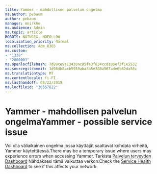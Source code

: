 ```yaml
---
title: Yammer - mahdollisen palvelun ongelma
ms.author: pebaum
author: pebaum
manager: mnirkhe
ms.audience: Admin
ms.topic: article
ROBOTS: NOINDEX, NOFOLLOW
localization_priority: Normal
ms.collection: Adm_O365
ms.custom:
- "1338"
- "2800001"
ms.openlocfilehash: 7d89ce9a13430ac85fe3f634ccd106ef3f1e5532
ms.sourcegitcommit: 1d98db8acb9959aba3b5e308a567ade6b62da56c
ms.translationtype: MT
ms.contentlocale: fi-FI
ms.lasthandoff: 08/22/2019
ms.locfileid: "36557822"
---
```

# <a name="yammer---possible-service-issue"></a><span data-ttu-id="23be6-102">Yammer - mahdollisen palvelun ongelma</span><span class="sxs-lookup"><span data-stu-id="23be6-102">Yammer - possible service issue</span></span>

<span data-ttu-id="23be6-103">Voi olla väliaikainen ongelma jossa käyttäjät saattavat kohdata virheitä, Yammer käytettäessä.</span><span class="sxs-lookup"><span data-stu-id="23be6-103">There may be a temporary issue where users may experience errors when accessing Yammer.</span></span> <span data-ttu-id="23be6-104">Tarkista [Palvelun terveyden Dashboard](https://admin.microsoft.com/AdminPortal/Home#/servicehealth) Nähdäksesi tämä vaikuttaa verkon.</span><span class="sxs-lookup"><span data-stu-id="23be6-104">Check the [Service Health Dashboard](https://admin.microsoft.com/AdminPortal/Home#/servicehealth) to see if this affects your network.</span></span>
